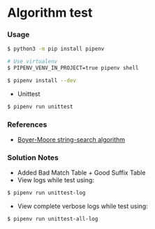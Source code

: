 Algorithm test
===

### Usage

```bash
$ python3 -m pip install pipenv

# Use virtualenv
$ PIPENV_VENV_IN_PROJECT=true pipenv shell

$ pipenv install --dev
```

- Unittest

```bash
$ pipenv run unittest
```

### References

- [Boyer-Moore string-search algorithm](https://en.wikipedia.org/wiki/Boyer%E2%80%93Moore_string-search_algorithm)

### Solution Notes

- Added Bad Match Table + Good Suffix Table
- View logs while test using:
```bash
$ pipenv run unittest-log
```
- View complete verbose logs while test using:
```bash
$ pipenv run unittest-all-log
```
